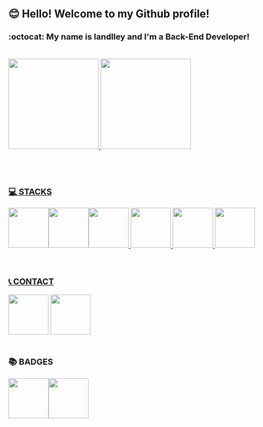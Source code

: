 ## :blush: Hello! Welcome to my Github profile!
### :octocat: My name is Iandlley and I'm a Back-End Developer!

<br>

<div>
<a href="https://github.com/Iandlley">
  <img height="180em" src="https://github-readme-stats.vercel.app/api?username=Iandlley&show_icons=true&theme=dracula&include_all_commits=true&count_private=true"/>
  <img height="180em" src="https://github-readme-stats.vercel.app/api/top-langs/?username=Iandlley&layout=compact&langs_count=7&theme=dracula"/>
</div>

<br><br>
  
### :computer: STACKS

<img src="https://cdn.jsdelivr.net/gh/devicons/devicon/icons/nodejs/nodejs-original-wordmark.svg" width="80" height="80"/><img src="https://cdn.jsdelivr.net/gh/devicons/devicon/icons/java/java-original-wordmark.svg" width="80" height="80"/><img src="https://cdn.jsdelivr.net/gh/devicons/devicon/icons/javascript/javascript-original.svg" width="80" height="80"/>  <img src="https://cdn.jsdelivr.net/gh/devicons/devicon/icons/html5/html5-original-wordmark.svg" width="80" height="80"/> <img src="https://cdn.jsdelivr.net/gh/devicons/devicon/icons/css3/css3-original-wordmark.svg" width="80" height="80"/> <img src="https://cdn.jsdelivr.net/gh/devicons/devicon/icons/mysql/mysql-original-wordmark.svg" width="80" height="80"/>

<br>
  
### :telephone_receiver: CONTACT

<div>
  <a href="https://www.linkedin.com/in/iandlley-webdeveloper/" target="_blank"><img src="https://cdn.jsdelivr.net/gh/devicons/devicon/icons/linkedin/linkedin-original.svg" width="80" height="80" target="_blank"></a>
  <a href="https://www.facebook.com/profile.php?id=100009538581015" target="_blank"><img src="https://cdn.jsdelivr.net/gh/devicons/devicon/icons/facebook/facebook-original.svg" width="80" height="80" target="_blank"></a>  
</div>
  
<br>

### :books: BADGES

  <img src="https://user-images.githubusercontent.com/105615079/188028335-431466fd-125c-4bc0-bda7-ca8de1fea680.png" width="80" height="80"/><img src="https://user-images.githubusercontent.com/105615079/188028507-a600249a-cf75-426e-861e-99f92409db58.png" width="80" height="80"/>



